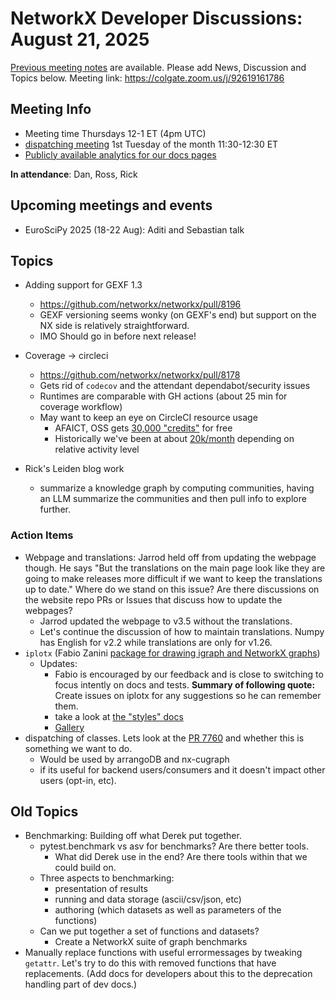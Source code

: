 # NetworkX Developer Discussions: August 21, 2025

[Previous meeting notes](https://github.com/networkx/archive/tree/main/meetings) are available. 
Please add News, Discussion and Topics below.
Meeting link: https://colgate.zoom.us/j/92619161786

## Meeting Info
- Meeting time Thursdays 12-1 ET (4pm UTC) 
- [dispatching meeting](https://hackmd.io/rqs_pWMxSLmICXCpI3w-Ug) 1st Tuesday of the month 11:30-12:30 ET 
- [Publicly available analytics for our docs pages](https://views.scientific-python.org/networkx.org)

**In attendance**: Dan, Ross, Rick

## Upcoming meetings and events
- EuroSciPy 2025 (18-22 Aug): Aditi and Sebastian talk

## Topics

- Adding support for GEXF 1.3
  * https://github.com/networkx/networkx/pull/8196
  * GEXF versioning seems wonky (on GEXF's end) but support on the NX side is relatively straightforward.
  * IMO Should go in before next release!

- Coverage -> circleci
  * https://github.com/networkx/networkx/pull/8178
  * Gets rid of `codecov` and the attendant dependabot/security issues
  * Runtimes are comparable with GH actions (about 25 min for coverage workflow)
  * May want to keep an eye on CircleCI resource usage
    - AFAICT, OSS gets [30,000 "credits"](https://circleci.com/pricing/) for free
    - Historically we've been at about [20k/month](https://app.circleci.com/insights/github/networkx?reporting-window=last-7-days) depending on relative activity level

- Rick's Leiden blog work
    - summarize a knowledge graph by computing communities, having an LLM summarize the communities and then pull info to explore further.

### Action Items
- Webpage and translations: Jarrod held off from updating the webpage though. He says "But the translations on the main page look like they are going to make releases more difficult if we want to keep the translations up to date." Where do we stand on this issue? Are there discussions on the website repo PRs or Issues that discuss how to update the webpages?
    - Jarrod updated the webpage to v3.5 without the translations.
    - Let's continue the discussion of how to maintain translations. Numpy has English for v2.2 while translations are only for v1.26.
- `iplotx` (Fabio Zanini [package for drawing igraph and NetworkX graphs](https://github.com/fabilab/iplotx)) 
    - Updates:
        - Fabio is encouraged by our feedback and is close to switching to focus intently on docs and tests. **Summary of following quote:** Create issues on iplotx for any suggestions so he can remember them.
        - take a look at [the "styles" docs](https://iplotx.readthedocs.io/en/latest/style.html)
        - [Gallery](https://iplotx.readthedocs.io/en/latest/gallery/index.html) 
- dispatching of classes. Lets look at the [PR 7760](https://github.com/networkx/networkx/pull/7760) and whether this is something we want to do.
    - Would be used by arrangoDB and nx-cugraph
    - if its useful for backend users/consumers and it doesn't impact other users (opt-in, etc). 


## Old Topics
- Benchmarking: Building off what Derek put together.
    - pytest.benchmark vs asv for benchmarks? Are there better tools. 
        - What did Derek use in the end? Are there tools within that we could build on.
    - Three aspects to benchmarking:
        - presentation of results
        - running and data storage (ascii/csv/json, etc)
        - authoring (which datasets as well as parameters of the functions)
    - Can we put together a set of functions and datasets?
        - Create a NetworkX suite of graph benchmarks
- Manually replace functions with useful errormessages by tweaking `getattr`. Let's try to do this with removed functions that have replacements. (Add docs for developers about this to the deprecation handling part of dev docs.)
